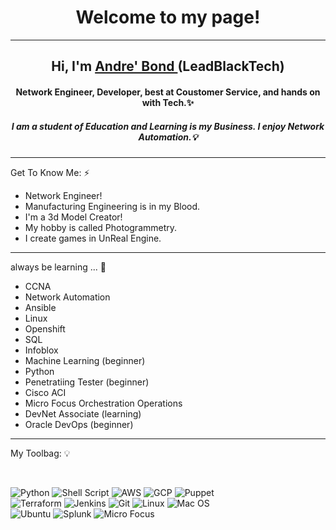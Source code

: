 <h1 align="center">
    Welcome to my page!
 </h1>

---

<h2 align="center">
    Hi, I'm <a href="https://andrebondsr.com/" target="_blank" rel="noreferrer">Andre' Bond </a>(LeadBlackTech)
</h2>

<h4 align="center">
    Network Engineer, Developer, best at Coustomer Service, and hands on with Tech.✨  
</h4>

<h5 align="center">
    I am a student of Education and Learning is my Business. I enjoy Network Automation.💡
</h5>  

---

 Get To Know Me: ⚡

- Network Engineer! 
- Manufacturing Engineering is in my Blood. 
- I'm a 3d Model Creator!
- My hobby is called Photogrammetry.
- I create games in UnReal Engine.  

---

 always be learning ... 🔭

- CCNA
- Network Automation
- Ansible
- Linux
- Openshift 
- SQL 
- Infoblox 
- Machine Learning (beginner)
- Python
- Penetratiing Tester (beginner)
- Cisco ACI
- Micro Focus Orchestration Operations
- DevNet Associate (learning)
- Oracle DevOps (beginner)

---

 My Toolbag: 💡  

<br>  

![Python](https://img.shields.io/badge/Code-Python-informational?style=flat&logo=Python&color=ffdd54)
![Shell Script](https://img.shields.io/badge/Code-Shell_Script-informational?style=flat&logo=Shell_Script&color=23121011)
![AWS](https://img.shields.io/badge/Cloud-AWS-informational?style=flat&logo=AWS&color=23FF9900)
![GCP](https://img.shields.io/badge/Cloud-GCP-informational?style=flat&logo=GCP&color=2274A5)
![Puppet](https://img.shields.io/badge/Config-Puppet-informational?style=flat&logo=Puppet&color=FC440F)
<br>
![Terraform](https://img.shields.io/badge/Config-Terraform-informational?style=flat&logo=Terraform&color=235835CC)
![Jenkins](https://img.shields.io/badge/CICD-Jenkins-informational?style=flat&logo=Jenkins&color=C47AC0)
![Git](https://img.shields.io/badge/Version-Git-informational?style=flat&logo=Git&color=FF729F)
![Linux](https://img.shields.io/badge/OS-Linux-informational?style=flat&logo=Linux&color=F4E285)
![Mac OS](https://img.shields.io/badge/OS-MacOS-informational?style=flat&logo=MacOS&color=F4A259)
<br>
![Ubuntu](https://img.shields.io/badge/OS-Ubuntu-informational?style=flat&logo=Ubuntu&color=5B8E7D)
![Splunk](https://img.shields.io/badge/Data-Splunk-informational?style=flat&logo=Splunk&color=351E29)
![Micro Focus](https://img.shields.io/badge/Network%20Automation-Micro%20Focus%20Operation%20Orchestration-informational?style=flat&logo=MicroFocus&color=2274A5)


